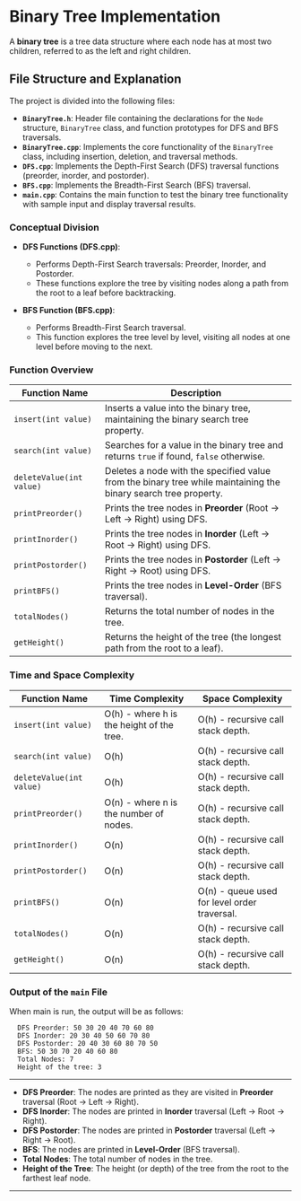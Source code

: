 # Binary Tree Implementation

A **binary tree** is a tree data structure where each node has at most two children, referred to as the left and right children.

## File Structure and Explanation

The project is divided into the following files:

- **`BinaryTree.h`**: Header file containing the declarations for the `Node` structure, `BinaryTree` class, and function prototypes for DFS and BFS traversals.
- **`BinaryTree.cpp`**: Implements the core functionality of the `BinaryTree` class, including insertion, deletion, and traversal methods.
- **`DFS.cpp`**: Implements the Depth-First Search (DFS) traversal functions (preorder, inorder, and postorder).
- **`BFS.cpp`**: Implements the Breadth-First Search (BFS) traversal.
- **`main.cpp`**: Contains the main function to test the binary tree functionality with sample input and display traversal results.

### Conceptual Division

- **DFS Functions (DFS.cpp)**: 
  - Performs Depth-First Search traversals: Preorder, Inorder, and Postorder.
  - These functions explore the tree by visiting nodes along a path from the root to a leaf before backtracking.
  
- **BFS Function (BFS.cpp)**:
  - Performs Breadth-First Search traversal.
  - This function explores the tree level by level, visiting all nodes at one level before moving to the next.

### Function Overview

| **Function Name**        | **Description**                                                                                  |
|--------------------------|--------------------------------------------------------------------------------------------------|
| `insert(int value)`       | Inserts a value into the binary tree, maintaining the binary search tree property.               |
| `search(int value)`       | Searches for a value in the binary tree and returns `true` if found, `false` otherwise.         |
| `deleteValue(int value)`  | Deletes a node with the specified value from the binary tree while maintaining the binary search tree property. |
| `printPreorder()`         | Prints the tree nodes in **Preorder** (Root -> Left -> Right) using DFS.                         |
| `printInorder()`          | Prints the tree nodes in **Inorder** (Left -> Root -> Right) using DFS.                         |
| `printPostorder()`        | Prints the tree nodes in **Postorder** (Left -> Right -> Root) using DFS.                       |
| `printBFS()`              | Prints the tree nodes in **Level-Order** (BFS traversal).                                        |
| `totalNodes()`            | Returns the total number of nodes in the tree.                                                   |
| `getHeight()`             | Returns the height of the tree (the longest path from the root to a leaf).                      |

### Time and Space Complexity

| **Function Name**        | **Time Complexity**              | **Space Complexity**             |
|--------------------------|----------------------------------|----------------------------------|
| `insert(int value)`       | O(h) - where h is the height of the tree. | O(h) - recursive call stack depth. |
| `search(int value)`       | O(h)                             | O(h) - recursive call stack depth. |
| `deleteValue(int value)`  | O(h)                             | O(h) - recursive call stack depth. |
| `printPreorder()`         | O(n) - where n is the number of nodes. | O(h) - recursive call stack depth. |
| `printInorder()`          | O(n)                             | O(h) - recursive call stack depth. |
| `printPostorder()`        | O(n)                             | O(h) - recursive call stack depth. |
| `printBFS()`              | O(n)                             | O(n) - queue used for level order traversal. |
| `totalNodes()`            | O(n)                             | O(h) - recursive call stack depth. |
| `getHeight()`             | O(n)                             | O(h) - recursive call stack depth. |

### Output of the `main` File

When main is run, the output will be as follows:
```
  DFS Preorder: 50 30 20 40 70 60 80 
  DFS Inorder: 20 30 40 50 60 70 80
  DFS Postorder: 20 40 30 60 80 70 50
  BFS: 50 30 70 20 40 60 80
  Total Nodes: 7
  Height of the tree: 3
```
---

- **DFS Preorder**: The nodes are printed as they are visited in **Preorder** traversal (Root -> Left -> Right).
- **DFS Inorder**: The nodes are printed in **Inorder** traversal (Left -> Root -> Right).
- **DFS Postorder**: The nodes are printed in **Postorder** traversal (Left -> Right -> Root).
- **BFS**: The nodes are printed in **Level-Order** (BFS traversal).
- **Total Nodes**: The total number of nodes in the tree.
- **Height of the Tree**: The height (or depth) of the tree from the root to the farthest leaf node.

---
